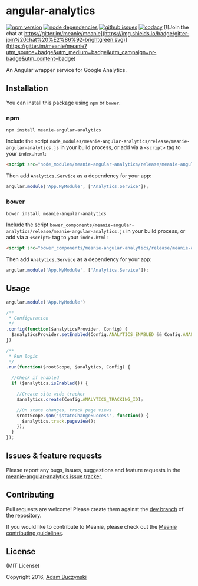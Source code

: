 # angular-analytics

[![npm version](https://img.shields.io/npm/v/meanie-angular-analytics.svg)](https://www.npmjs.com/package/meanie-angular-analytics)
[![node dependencies](https://david-dm.org/meanie/angular-analytics.svg)](https://david-dm.org/meanie/angular-analytics)
[![github issues](https://img.shields.io/github/issues/meanie/angular-analytics.svg)](https://github.com/meanie/angular-analytics/issues)
[![codacy](https://img.shields.io/codacy/2850488ca36c476ab5ada9c155741202.svg)](https://www.codacy.com/app/meanie/angular-analytics)
[![Join the chat at https://gitter.im/meanie/meanie](https://img.shields.io/badge/gitter-join%20chat%20%E2%86%92-brightgreen.svg)](https://gitter.im/meanie/meanie?utm_source=badge&utm_medium=badge&utm_campaign=pr-badge&utm_content=badge)

An Angular wrapper service for Google Analytics.

## Installation

You can install this package using `npm` or `bower`.

### npm

```shell
npm install meanie-angular-analytics
```

Include the script `node_modules/meanie-angular-analytics/release/meanie-angular-analytics.js` in your build process, or add via a `<script>` tag to your `index.html`:

```html
<script src="node_modules/meanie-angular-analytics/release/meanie-angular-analytics.js"></script>
```

Then add `Analytics.Service` as a dependency for your app:

```js
angular.module('App.MyModule', ['Analytics.Service']);
```

### bower

```shell
bower install meanie-angular-analytics
```

Include the script `bower_components/meanie-angular-analytics/release/meanie-angular-analytics.js` in your build process, or add via a `<script>` tag to your `index.html`:

```html
<script src="bower_components/meanie-angular-analytics/release/meanie-angular-analytics.js"></script>
```

Then add `Analytics.Service` as a dependency for your app:

```js
angular.module('App.MyModule', ['Analytics.Service']);
```

## Usage
```js
angular.module('App.MyModule')

/**
 * Configuration
 */
.config(function($analyticsProvider, Config) {
  $analyticsProvider.setEnabled(Config.ANALYTICS_ENABLED && Config.ANALYTICS_TRACKING_ID);
})

/**
 * Run logic
 */
.run(function($rootScope, $analytics, Config) {

  //Check if enabled
  if ($analytics.isEnabled()) {

    //Create site wide tracker
    $analytics.create(Config.ANALYTICS_TRACKING_ID);

    //On state changes, track page views
    $rootScope.$on('$stateChangeSuccess', function() {
      $analytics.track.pageview();
    });
  }
});
```

## Issues & feature requests

Please report any bugs, issues, suggestions and feature requests in the [meanie-angular-analytics issue tracker](https://github.com/meanie/angular-analytics/issues).

## Contributing

Pull requests are welcome! Please create them against the [dev branch](https://github.com/meanie/angular-analytics/tree/dev) of the repository.

If you would like to contribute to Meanie, please check out the [Meanie contributing guidelines](https://github.com/meanie/meanie/blob/master/CONTRIBUTING.md).

## License

(MIT License)

Copyright 2016, [Adam Buczynski](http://adambuczynski.com)
